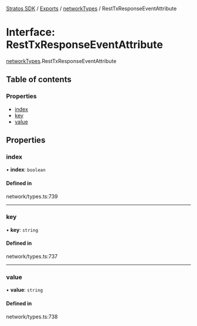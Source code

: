 [Stratos SDK](../README.md) / [Exports](../modules.md) / [networkTypes](../modules/networkTypes.md) / RestTxResponseEventAttribute

# Interface: RestTxResponseEventAttribute

[networkTypes](../modules/networkTypes.md).RestTxResponseEventAttribute

## Table of contents

### Properties

- [index](networkTypes.RestTxResponseEventAttribute.md#index)
- [key](networkTypes.RestTxResponseEventAttribute.md#key)
- [value](networkTypes.RestTxResponseEventAttribute.md#value)

## Properties

### index

• **index**: `boolean`

#### Defined in

network/types.ts:739

___

### key

• **key**: `string`

#### Defined in

network/types.ts:737

___

### value

• **value**: `string`

#### Defined in

network/types.ts:738
